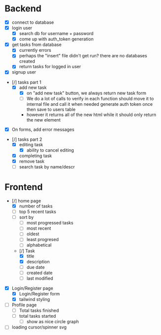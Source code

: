 # Backend
- [x] connect to database
- [x] login user
    - [x] search db for username + password
    - [x] come up with auth_token generation
- [x] get tasks from database
    - [x] currently errors
    - [x] perhaps the "insert" file didn't get run?
        there are no databases created
    - [x] return tasks for logged in user
- [x] signup user
- [/] tasks part 1
    - [x] add new task
        - [x] on "add new task" button, we always return
        new task form
        - [ ] We do a lot of calls to verify in each function
        should move it to internal file
        and call it when needed
        generate auth token once
        then save to users table
        - however it returns all of the new html
        while it should only return the new element
- [x] On forms, add error messages
- [/] tasks part 2
    - [x] editing task
        - [x] ability to cancel editing
    - [x] completing task
    - [x] remove task
    - [ ] search task by name/descr

# Frontend
- [/] home page
    - [x] number of tasks
    - [ ] top 5 recent tasks
    - [ ] sort by
        - [ ] most progressed tasks
        - [ ] most recent
        - [ ] oldest
        - [ ] least progresed
        - [ ] alphabetical
    - [/] Task
        - [x] title
        - [x] description
        - [ ] due date
        - [ ] created date
        - [ ] last modified
- [x] Login/Register page
    - [x] Login/Register form
    - [x] tailwind styling
- [ ] Profile page
    - [ ] Total tasks finished
    - [ ] total tasks started
        - [ ] show as nice circle graph
- [ ] loading cursor/spinner svg
